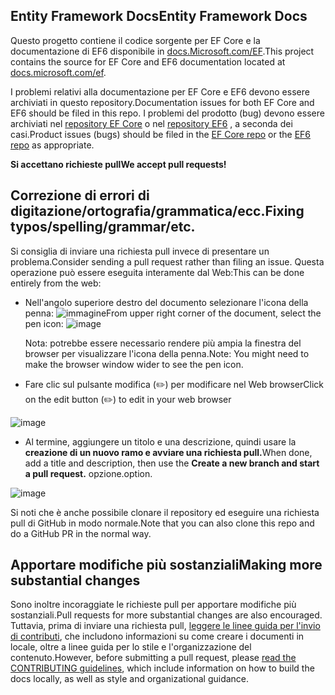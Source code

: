 ## <a name="entity-framework-docs"></a><span data-ttu-id="8b74b-101">Entity Framework Docs</span><span class="sxs-lookup"><span data-stu-id="8b74b-101">Entity Framework Docs</span></span>

<span data-ttu-id="8b74b-102">Questo progetto contiene il codice sorgente per EF Core e la documentazione di EF6 disponibile in [docs.Microsoft.com/EF](https://docs.microsoft.com/ef/).</span><span class="sxs-lookup"><span data-stu-id="8b74b-102">This project contains the source for EF Core and EF6 documentation located at [docs.microsoft.com/ef](https://docs.microsoft.com/ef/).</span></span> 

<span data-ttu-id="8b74b-103">I problemi relativi alla documentazione per EF Core e EF6 devono essere archiviati in questo repository.</span><span class="sxs-lookup"><span data-stu-id="8b74b-103">Documentation issues for both EF Core and EF6 should be filed in this repo.</span></span> <span data-ttu-id="8b74b-104">I problemi del prodotto (bug) devono essere archiviati nel [repository EF Core](https://github.com/dotnet/efcore) o nel [repository EF6](https://github.com/dotnet/ef6) , a seconda dei casi.</span><span class="sxs-lookup"><span data-stu-id="8b74b-104">Product issues (bugs) should be filed in the [EF Core repo](https://github.com/dotnet/efcore) or the [EF6 repo](https://github.com/dotnet/ef6) as appropriate.</span></span>

<span data-ttu-id="8b74b-105">**Si accettano richieste pull**</span><span class="sxs-lookup"><span data-stu-id="8b74b-105">**We accept pull requests!**</span></span>

## <a name="fixing-typosspellinggrammaretc"></a><span data-ttu-id="8b74b-106">Correzione di errori di digitazione/ortografia/grammatica/ecc.</span><span class="sxs-lookup"><span data-stu-id="8b74b-106">Fixing typos/spelling/grammar/etc.</span></span>

<span data-ttu-id="8b74b-107">Si consiglia di inviare una richiesta pull invece di presentare un problema.</span><span class="sxs-lookup"><span data-stu-id="8b74b-107">Consider sending a pull request rather than filing an issue.</span></span> <span data-ttu-id="8b74b-108">Questa operazione può essere eseguita interamente dal Web:</span><span class="sxs-lookup"><span data-stu-id="8b74b-108">This can be done entirely from the web:</span></span>

* <span data-ttu-id="8b74b-109">Nell'angolo superiore destro del documento selezionare l'icona della penna: ![ immagine](https://user-images.githubusercontent.com/3605364/93646907-e75ef680-f9a2-11ea-847a-c5c3839f3aa8.png)</span><span class="sxs-lookup"><span data-stu-id="8b74b-109">From upper right corner of the document, select the pen icon: ![image](https://user-images.githubusercontent.com/3605364/93646907-e75ef680-f9a2-11ea-847a-c5c3839f3aa8.png)</span></span>

  <span data-ttu-id="8b74b-110">Nota: potrebbe essere necessario rendere più ampia la finestra del browser per visualizzare l'icona della penna.</span><span class="sxs-lookup"><span data-stu-id="8b74b-110">Note: You might need to make the browser window wider to see the pen icon.</span></span>

* <span data-ttu-id="8b74b-111">Fare clic sul pulsante modifica (✏️) per modificare nel Web browser</span><span class="sxs-lookup"><span data-stu-id="8b74b-111">Click on the edit button (✏️) to edit in your web browser</span></span>

![image](https://user-images.githubusercontent.com/1430078/64454321-85856480-d09f-11e9-85a6-1c93bc6611e2.png)

* <span data-ttu-id="8b74b-113">Al termine, aggiungere un titolo e una descrizione, quindi usare la **creazione di un nuovo ramo e avviare una richiesta pull.**</span><span class="sxs-lookup"><span data-stu-id="8b74b-113">When done, add a title and description, then use the **Create a new branch and start a pull request.**</span></span> <span data-ttu-id="8b74b-114">opzione.</span><span class="sxs-lookup"><span data-stu-id="8b74b-114">option.</span></span>

![image](https://user-images.githubusercontent.com/1430078/64454455-dac17600-d09f-11e9-922b-0346117011f5.png)

<span data-ttu-id="8b74b-116">Si noti che è anche possibile clonare il repository ed eseguire una richiesta pull di GitHub in modo normale.</span><span class="sxs-lookup"><span data-stu-id="8b74b-116">Note that you can also clone this repo and do a GitHub PR in the normal way.</span></span>

## <a name="making-more-substantial-changes"></a><span data-ttu-id="8b74b-117">Apportare modifiche più sostanziali</span><span class="sxs-lookup"><span data-stu-id="8b74b-117">Making more substantial changes</span></span>

<span data-ttu-id="8b74b-118">Sono inoltre incoraggiate le richieste pull per apportare modifiche più sostanziali.</span><span class="sxs-lookup"><span data-stu-id="8b74b-118">Pull requests for more substantial changes are also encouraged.</span></span> <span data-ttu-id="8b74b-119">Tuttavia, prima di inviare una richiesta pull, [leggere le linee guida per l'invio di contributi](CONTRIBUTING.md), che includono informazioni su come creare i documenti in locale, oltre a linee guida per lo stile e l'organizzazione del contenuto.</span><span class="sxs-lookup"><span data-stu-id="8b74b-119">However, before submitting a pull request, please [read the CONTRIBUTING guidelines](CONTRIBUTING.md), which include information on how to build the docs locally, as well as style and organizational guidance.</span></span>
